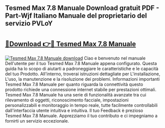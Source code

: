 ## Tesmed Max 7.8 Manuale Download gratuit PDF - Part-Wjf Italiano Manuale del proprietario del servizio PVLoY

# <h2><a href="http://dffoong.blite.top/?on=Tesmed+Max+7.8+Manuale">🔗Download 👉🔴 Tesmed Max 7.8 Manuale</a></h2>

[![Tesmed Max 7.8 Manuale download](https://i.imgur.com/lujVjoI.png)](http://dffoong.blite.top/?on=Tesmed+Max+7.8+Manuale)
Ciao e benvenuto nel manuale Dell'utente per il tuo Tesmed Max 7.8 Manuale appena configurato. Questa guida ha lo scopo di aiutarti a padroneggiare le caratteristiche e le capacità del tuo Prodotto. All'interno, troverai istruzioni dettagliate per L'installazione, L'uso, la manutenzione e la risoluzione dei problemi. Informazioni importanti Tesmed Max 7.8 Manuale per quanto riguarda la connettività questo prodotto richiede una connessione internet stabile per prestazioni ottimali. Tesmed Max 7.8 Manuale ha una serie di funzionalità avanzate tra cui rilevamento di oggetti, riconoscimento facciale, impostazioni personalizzabili e monitoraggio in tempo reale, tutte facilmente controllabili dall'interfaccia utente intuitiva e intuitiva. Il tuo Feedback è prezioso Tesmed Max 7.8 Manuale. Apprezziamo il tuo contributo e ci impegniamo a fornirti un servizio eccezionale.
